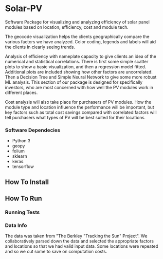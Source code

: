 # Solar-PV
Software Package for visualizing and analyzing efficiency of solar panel modules based on location, efficiency, cost and module tech.

The geocode visualization helps the clients geographically compare the various factors we have analyzed. Color coding, legends and labels will aid the clients in clearly seeing trends. 

Analysis of efficiency with nameplate capacity to give clients an idea of the numerical and statistical correlations. There is first some simple scatter plots to show a basic visualization, and then a regression model fitted. Additional plots are included showing how other factors are uncorrelated. Then a Decision Tree and Simple Neural Network to give some more robust ML analysis. This section of our package is designed for specifically investors, who are most concerned with how well the PV modules work in different places. 

Cost analysis will also take place for purchasers of PV modules. How the module type and location influence the performance will be important, but key factors such as total cost savings compared with correlated factors will tell purchasers what types of PV will be best suited for their locations. 

### Software Dependecies
- Python 3
- geopy
- folium
- sklearn
- keras
- tensorflow



## How To Install





## How To Run



### Running Tests



### Data Info
The data was taken from "The Berkley "Tracking the Sun" Project". We collaboratively parsed down the data and selected the appropriate factors and locations so that we had valid input data. Some locations were repeated and so we cut some to save on computation costs. 

